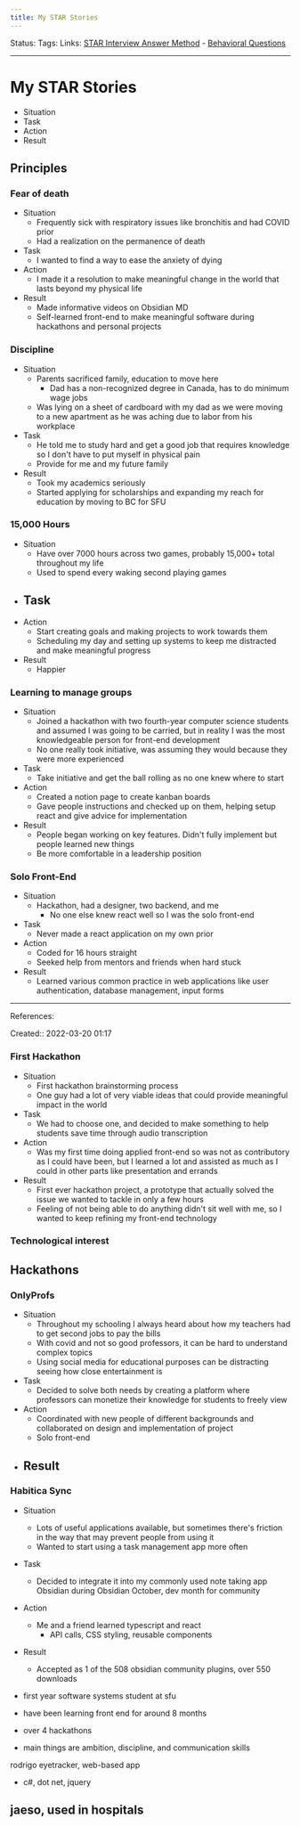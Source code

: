 ```yaml
---
title: My STAR Stories
---
```

Status: 
Tags: 
Links: [STAR Interview Answer Method](out/star-interview-answer-method.md) - [Behavioral Questions](out/behavioral-questions.md)
___

# My STAR Stories
- Situation
- Task
- Action
- Result
## Principles
### Fear of death
- Situation
	- Frequently sick with respiratory issues like bronchitis and had COVID prior
	- Had a realization on the permanence of death
- Task
	- I wanted to find a way to ease the anxiety of dying
- Action
	- I made it a resolution to make meaningful change in the world that lasts beyond my physical life
- Result
	- Made informative videos on Obsidian MD
	- Self-learned front-end to make meaningful software during hackathons and personal projects
### Discipline
- Situation
	- Parents sacrificed family, education to move here
		- Dad has a non-recognized degree in Canada, has to do minimum wage jobs
	- Was lying on a sheet of cardboard with my dad as we were moving to a new apartment as he was aching due to labor from his workplace
- Task
	- He told me to study hard and get a good job that requires knowledge so I don't have to put myself in physical pain
	- Provide for me and my future family
- Result
	- Took my academics seriously
	- Started applying for scholarships and expanding my reach for education by moving to BC for SFU
### 15,000 Hours
- Situation
	- Have over 7000 hours across two games, probably 15,000+ total throughout my life
	- Used to spend every waking second playing games
- Task
	- 
- Action
	- Start creating goals and making projects to work towards them
	- Scheduling my day and setting up systems to keep me distracted and make meaningful progress
- Result
	- Happier
### Learning to manage groups
- Situation
	- Joined a hackathon with two fourth-year computer science students and assumed I was going to be carried, but in reality I was the most knowledgeable person for front-end development
	- No one really took initiative, was assuming they would because they were more experienced
- Task
	- Take initiative and get the ball rolling as no one knew where to start
- Action
	- Created a notion page to create kanban boards
	- Gave people instructions and checked up on them, helping setup react and give advice for implementation
- Result
	- People began working on key features. Didn't fully implement but people learned new things
	- Be more comfortable in a leadership position
### Solo Front-End
- Situation
	- Hackathon, had a designer, two backend, and me
		- No one else knew react well so I was the solo front-end
- Task
	- Never made a react application on my own prior
- Action
	- Coded for 16 hours straight
	- Seeked help from mentors and friends when hard stuck
- Result
	- Learned various common practice in web applications like user authentication, database management, input forms
___
References:

Created:: 2022-03-20 01:17

### First Hackathon
- Situation
	- First hackathon brainstorming process
	- One guy had a lot of very viable ideas that could provide meaningful impact in the world
- Task
	- We had to choose one, and decided to make something to help students save time through audio transcription
- Action
	- Was my first time doing applied front-end so was not as contributory as I could have been, but I learned a lot and assisted as much as I could in other parts like presentation and errands
- Result
	- First ever hackathon project, a prototype that actually solved the issue we wanted to tackle in only a few hours
	- Feeling of not being able to do anything didn't sit well with me, so I wanted to keep refining my front-end technology
### Technological interest
## Hackathons
### OnlyProfs
- Situation
	- Throughout my schooling I always heard about how my teachers had to get second jobs to pay the bills
	- With covid and not so good professors, it can be hard to understand complex topics
	- Using social media for educational purposes can be distracting seeing how close entertainment is
- Task
	- Decided to solve both needs by creating a platform where professors can monetize their knowledge for students to freely view
- Action
	- Coordinated with new people of different backgrounds and collaborated on design and implementation of project
	- Solo front-end
- Result
	- 
### Habitica Sync
- Situation
	- Lots of useful applications available, but sometimes there's friction in the way that may prevent people from using it
	- Wanted to start using a task management app more often
- Task
	- Decided to integrate it into my commonly used note taking app Obsidian during Obsidian October, dev month for community
- Action
	- Me and a friend learned typescript and react
		- API calls, CSS styling, reusable components
- Result
	- Accepted as 1 of the 508 obsidian community plugins, over 550 downloads

- first year software systems student at sfu
- have been learning front end for around 8 months
- over 4 hackathons
- main things are ambition, discipline, and communication skills

rodrigo
eyetracker, web-based app
- c#, dot net, jquery

jaeso, used in hospitals
- 




